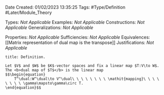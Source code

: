 <div class="topSpace"></div>

Date Created: 01/02/2023 13:35:25
Tags: #Type/Definition #Later/Module_Theory

Types: <i>Not Applicable</i>
Examples: <i>Not Applicable</i>
Constructions: <i>Not Applicable</i>
Generalizations: <i>Not Applicable</i>

Properties: <i>Not Applicable</i>
Sufficiencies: <i>Not Applicable</i>
Equivalences: [[Matrix representation of dual map is the transpose]]
Justifications: <i>Not Applicable</i>

``` ad-Definition
title: Definition.

Let $V$ and $W$ be $K$-vector spaces and fix a linear map $T:V\to W$. The <b>dual map of $T$</b> is the linear map
$$\begin{equation}
    T^\dual:W^\dual\to V^\dual\ \ \ \ \ \ \ \ \mathit{mapping}\ \ \ \ \ \ \ \ \gamma\mapsto\gamma\circ T.
\end{equation}$$

```
